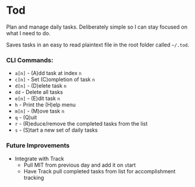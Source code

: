 # Tod

Plan and manage daily tasks. Deliberately simple so I can stay focused on what I need to do.

Saves tasks in an easy to read plaintext file in the root folder called `~/.tod`.

### CLI Commands:

* `a[n]` - (A)dd task at index `n`
* `c[n]` - Set (C)ompletion of task `n`
* `d[n]` - (D)elete task `n`
* `dd` - Delete all tasks
* `e[n]` - (E)dit task `n`
* `h` - Print the (H)elp menu
* `m[n]` - (M)ove task `n`
* `q` - (Q)uit
* `r` - (R)educe/remove the completed tasks from the list
* `s` - (S)tart a new set of daily tasks

### Future Improvements

* Integrate with Track
	* Pull MIT from previous day and add it on `s`tart
	* Have Track pull completed tasks from list for accomplishment tracking